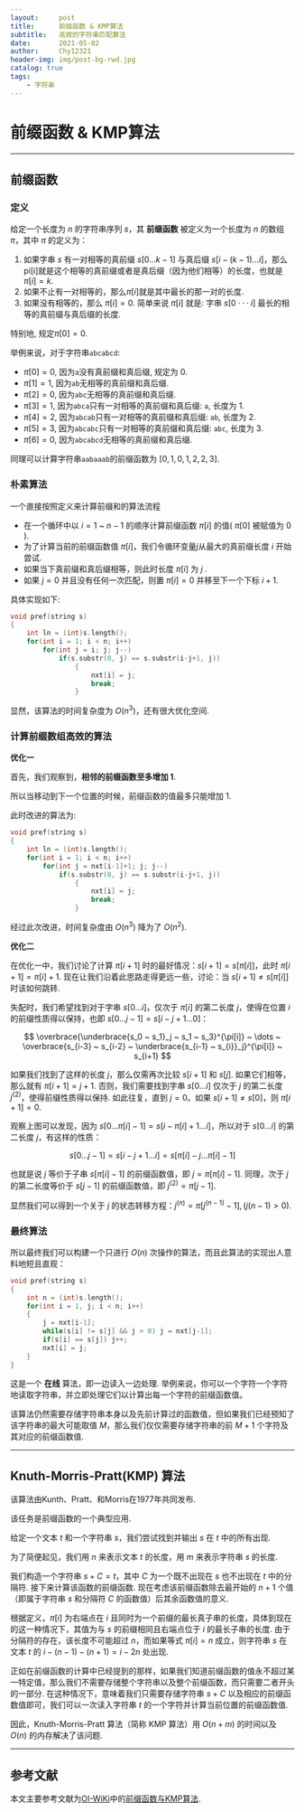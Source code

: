 ```yaml
---
layout:     post
title:      前缀函数 & KMP算法
subtitle:   高效的字符串匹配算法
date:       2021-05-02
author:     Chy12321
header-img: img/post-bg-rwd.jpg
catalog: true
tags:
    - 字符串
---
```


# 前缀函数 & KMP算法

---

## 前缀函数

### 定义

给定一个长度为 $n$ 的字符串序列 $s$，其 **前缀函数** 被定义为一个长度为 $n$ 的数组 $\pi$，其中 $\pi$ 的定义为：

1. 如果字串 $s$ 有一对相等的真前缀 $s[0 \dots k-1]$ 与真后缀 $s[i-(k-1) \dots i]$，那么pi[i]就是这个相等的真前缀或者是真后缀（因为他们相等）的长度，也就是$\pi[i] = k$.  
2. 如果不止有一对相等的，那么$\pi[i]$就是其中最长的那一对的长度.
3. 如果没有相等的，那么 $\pi[i] = 0$. 简单来说 $\pi[i]$ 就是: 字串 $s[0···i]$ 最长的相等的真前缀与真后缀的长度.

特别地, 规定$\pi[0] = 0$.

举例来说，对于字符串`abcabcd`:

* $\pi[0] = 0$, 因为`a`没有真前缀和真后缀, 规定为 $0$.
* $\pi[1] = 1$, 因为`ab`无相等的真前缀和真后缀.
* $\pi[2] = 0$, 因为`abc`无相等的真前缀和真后缀.
* $\pi[3] = 1$, 因为`abca`只有一对相等的真前缀和真后缀: `a`, 长度为 $1$.
* $\pi[4] = 2$, 因为`abcab`只有一对相等的真前缀和真后缀: `ab`, 长度为 $2$.
* $\pi[5] = 3$, 因为`abcabc`只有一对相等的真前缀和真后缀: `abc`, 长度为 $3$.
* $\pi[6] = 0$, 因为`abcabcd`无相等的真前缀和真后缀.

同理可以计算字符串`aabaaab`的前缀函数为 $[0, 1, 0, 1, 2, 2, 3]$.

### 朴素算法

一个直接按照定义来计算前缀和的算法流程

* 在一个循环中以 $i=1$ ~ $n-1$ 的顺序计算前缀函数 $\pi[i]$ 的值( $\pi[0]$ 被赋值为 $0$ ).
* 为了计算当前的前缀函数值 $\pi[i]$，我们令循环变量$j$从最大的真前缀长度 $i$ 开始尝试.
*  如果当下真前缀和真后缀相等，则此时长度 $\pi[i]$ 为 $j$ .
*  如果 $j = 0$ 并且没有任何一次匹配，则置 $\pi[i]=0$ 并移至下一个下标 $i+1$.

具体实现如下:

```cpp
void pref(string s)
{
    int ln = (int)s.length();
    for(int i = 1; i < n; i++)
        for(int j = i; j; j--)
            if(s.substr(0, j) == s.substr(i-j+1, j))
                {
                    nxt[i] = j;
                    break;
                }
```

显然，该算法的时间复杂度为 $O(n^3)$，还有很大优化空间. 

### 计算前缀数组高效的算法

**优化一**

首先，我们观察到，**相邻的前缀函数至多增加 $1$**.

所以当移动到下一个位置的时候，前缀函数的值最多只能增加 $1$.

此时改进的算法为:

```cpp
void pref(string s)
{
    int ln = (int)s.length();
    for(int i = 1; i < n; i++)
        for(int j = nxt[i-1]+1; j; j--)
            if(s.substr(0, j) == s.substr(i-j+1, j))
                {
                    nxt[i] = j;
                    break;
                }
```

经过此次改进，时间复杂度由 $O(n^3)$ 降为了 $O(n^2)$.

**优化二**

在优化一中，我们讨论了计算 $\pi[i+1]$ 时的最好情况：$s[i+1] = s[\pi[i]]$，此时 $\pi[i+1] = \pi[i] + 1$. 现在让我们沿着此思路走得更远一些，讨论：当 $s[i+1] \neq s[\pi[i]]$ 时该如何跳转. 

失配时，我们希望找到对于字串 $s[0 \dots i]$，仅次于 $\pi[i]$ 的第二长度 $j$，使得在位置 $i$ 的前缀性质得以保持，也即 $s[0 \dots j-1] = s[i-j+1 \dots 0]$：


$$
\overbrace{\underbrace{s_0 ~ s_1}_j ~ s_1 ~ s_3}^{\pi[i]} ~ \dots ~ \overbrace{s_{i-3} ~ s_{i-2} ~ \underbrace{s_{i-1} ~ s_{i}}_j}^{\pi[i]} ~ s_{i+1}
$$


如果我们找到了这样的长度 $j$，那么仅需再次比较 $s[i+1]$ 和 $s[j]$. 如果它们相等，那么就有 $\pi[i+1] = j+1$. 否则，我们需要找到字串 $s[0 \dots i]$ 仅次于 $j$ 的第二长度 $j^{(2)}$，使得前缀性质得以保持. 如此往复，直到 $j = 0$。如果 $s[i+1] \neq s[0]$，则 $\pi[i+1] = 0$. 

观察上图可以发现，因为 $s[0 \dots \pi[i]-1] = s[i-\pi[i]+1 \dots i]$，所以对于 $s[0 \dots i]$ 的第二长度 $j$，有这样的性质：


$$
s[0 \dots j-1] = s[i-j+1 \dots i] = s[\pi[i]-j \dots \pi[i]-1]
$$


也就是说 $j$ 等价于子串 $s[\pi[i]-1]$ 的前缀函数值，即 $j = \pi[\pi[i]-1]$. 同理，次于 $j$ 的第二长度等价于 $s[j-1]$ 的前缀函数值，即 $j^{(2)} = \pi[j-1]$. 

显然我们可以得到一个关于 $j$ 的状态转移方程：$j^{(n)} = \pi[j^{(n-1)}-1],(j{(n-1)} > 0)$. 

### 最终算法

所以最终我们可以构建一个只进行 $O(n)$ 次操作的算法，而且此算法的实现出人意料地短且直观：

```cpp
void pref(string s)
{
    int n = (int)s.length();
    for(int i = 1, j; i < n; i++)
    {
        j = nxt[i-1];
        while(s[i] != s[j] && j > 0) j = nxt[j-1];
        if(s[i] == s[j]) j++;
        nxt[i] = j;
    }
}
```

这是一个 **在线** 算法，即一边读入一边处理. 
举例来说，你可以一个字符一个字符地读取字符串，并立即处理它们以计算出每一个字符的前缀函数值。

该算法仍然需要存储字符串本身以及先前计算过的函数值，但如果我们已经预知了该字符串的最大可能取值 $M$，那么我们仅仅需要存储字符串的前 $M+1$ 个字符及其对应的前缀函数值. 

---

## Knuth-Morris-Pratt(KMP) 算法

该算法由Kunth、Pratt、和Morris在1977年共同发布. 

该任务是前缀函数的一个典型应用. 

给定一个文本 $t$ 和一个字符串 $s$，我们尝试找到并输出 $s$ 在 $t$ 中的所有出现. 

为了简便起见，我们用 $n$ 来表示文本 $t$ 的长度，用 $m$ 来表示字符串 $s$ 的长度. 

我们构造一个字符串 $s + C = t$，其中 $C$ 为一个既不出现在 $s$ 也不出现在 $t$ 中的分隔符.
接下来计算该函数的前缀函数. 现在考虑该前缀函数除去最开始的 $n + 1$ 个值（即属于字符串 $s$ 和分隔符 $C$ 的函数值）后其余函数值的意义. 

根据定义，$\pi[i]$ 为右端点在 $i$ 且同时为一个前缀的最长真子串的长度，具体到现在的这一种情况下，其值为与 $s$ 的前缀相同且右端点位于 $i$ 的最长子串的长度. 由于分隔符的存在，该长度不可能超过 $n$，而如果等式 $\pi[i] = n$ 成立，则字符串 $s$ 在文本 $t$ 的 $i - (n-1) - (n+1) = i - 2n$ 处出现. 

正如在前缀函数的计算中已经提到的那样，如果我们知道前缀函数的值永不超过某一特定值，那么我们不需要存储整个字符串以及整个前缀函数，而只需要二者开头的一部分. 在这种情况下，意味着我们只需要存储字符串 $s + C$ 以及相应的前缀函数值即可，我们可以一次读入字符串 $t$ 的一个字符并计算当前位置的前缀函数值. 

因此，Knuth-Morris-Pratt 算法（简称 KMP 算法）用 $O(n+m)$ 的时间以及 $O(n)$ 的内存解决了该问题. 

---

## 参考文献

本文主要参考文献为[OI-WiKi](https://oi-wiki.org/)中的[前缀函数与KMP算法](https://oi-wiki.org/string/kmp/).